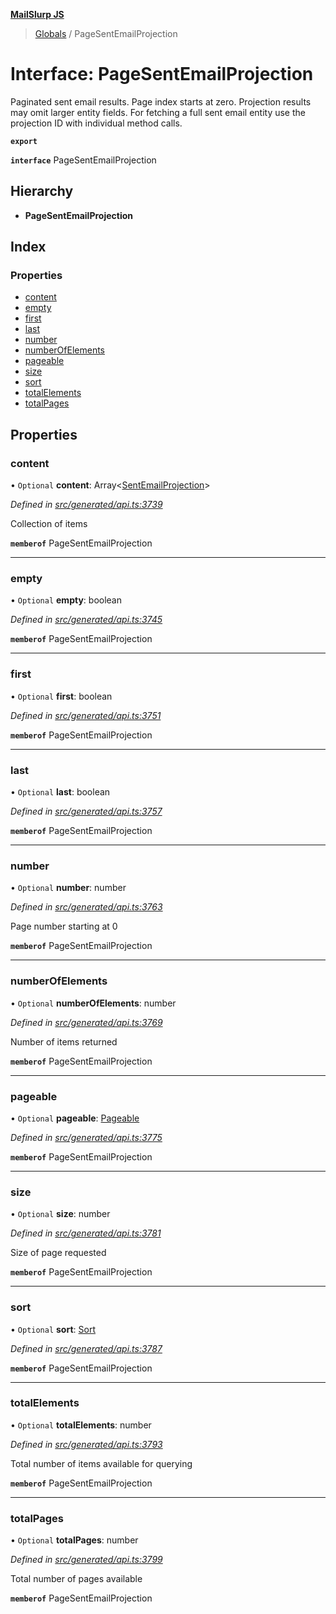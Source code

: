**[MailSlurp JS](../README.md)**

> [Globals](../README.md) / PageSentEmailProjection

# Interface: PageSentEmailProjection

Paginated sent email results. Page index starts at zero. Projection results may omit larger entity fields. For fetching a full sent email entity use the projection ID with individual method calls.

**`export`** 

**`interface`** PageSentEmailProjection

## Hierarchy

* **PageSentEmailProjection**

## Index

### Properties

* [content](pagesentemailprojection.md#content)
* [empty](pagesentemailprojection.md#empty)
* [first](pagesentemailprojection.md#first)
* [last](pagesentemailprojection.md#last)
* [number](pagesentemailprojection.md#number)
* [numberOfElements](pagesentemailprojection.md#numberofelements)
* [pageable](pagesentemailprojection.md#pageable)
* [size](pagesentemailprojection.md#size)
* [sort](pagesentemailprojection.md#sort)
* [totalElements](pagesentemailprojection.md#totalelements)
* [totalPages](pagesentemailprojection.md#totalpages)

## Properties

### content

• `Optional` **content**: Array\<[SentEmailProjection](sentemailprojection.md)>

*Defined in [src/generated/api.ts:3739](https://github.com/mailslurp/mailslurp-client/blob/d7397d3/src/generated/api.ts#L3739)*

Collection of items

**`memberof`** PageSentEmailProjection

___

### empty

• `Optional` **empty**: boolean

*Defined in [src/generated/api.ts:3745](https://github.com/mailslurp/mailslurp-client/blob/d7397d3/src/generated/api.ts#L3745)*

**`memberof`** PageSentEmailProjection

___

### first

• `Optional` **first**: boolean

*Defined in [src/generated/api.ts:3751](https://github.com/mailslurp/mailslurp-client/blob/d7397d3/src/generated/api.ts#L3751)*

**`memberof`** PageSentEmailProjection

___

### last

• `Optional` **last**: boolean

*Defined in [src/generated/api.ts:3757](https://github.com/mailslurp/mailslurp-client/blob/d7397d3/src/generated/api.ts#L3757)*

**`memberof`** PageSentEmailProjection

___

### number

• `Optional` **number**: number

*Defined in [src/generated/api.ts:3763](https://github.com/mailslurp/mailslurp-client/blob/d7397d3/src/generated/api.ts#L3763)*

Page number starting at 0

**`memberof`** PageSentEmailProjection

___

### numberOfElements

• `Optional` **numberOfElements**: number

*Defined in [src/generated/api.ts:3769](https://github.com/mailslurp/mailslurp-client/blob/d7397d3/src/generated/api.ts#L3769)*

Number of items returned

**`memberof`** PageSentEmailProjection

___

### pageable

• `Optional` **pageable**: [Pageable](pageable.md)

*Defined in [src/generated/api.ts:3775](https://github.com/mailslurp/mailslurp-client/blob/d7397d3/src/generated/api.ts#L3775)*

**`memberof`** PageSentEmailProjection

___

### size

• `Optional` **size**: number

*Defined in [src/generated/api.ts:3781](https://github.com/mailslurp/mailslurp-client/blob/d7397d3/src/generated/api.ts#L3781)*

Size of page requested

**`memberof`** PageSentEmailProjection

___

### sort

• `Optional` **sort**: [Sort](sort.md)

*Defined in [src/generated/api.ts:3787](https://github.com/mailslurp/mailslurp-client/blob/d7397d3/src/generated/api.ts#L3787)*

**`memberof`** PageSentEmailProjection

___

### totalElements

• `Optional` **totalElements**: number

*Defined in [src/generated/api.ts:3793](https://github.com/mailslurp/mailslurp-client/blob/d7397d3/src/generated/api.ts#L3793)*

Total number of items available for querying

**`memberof`** PageSentEmailProjection

___

### totalPages

• `Optional` **totalPages**: number

*Defined in [src/generated/api.ts:3799](https://github.com/mailslurp/mailslurp-client/blob/d7397d3/src/generated/api.ts#L3799)*

Total number of pages available

**`memberof`** PageSentEmailProjection
